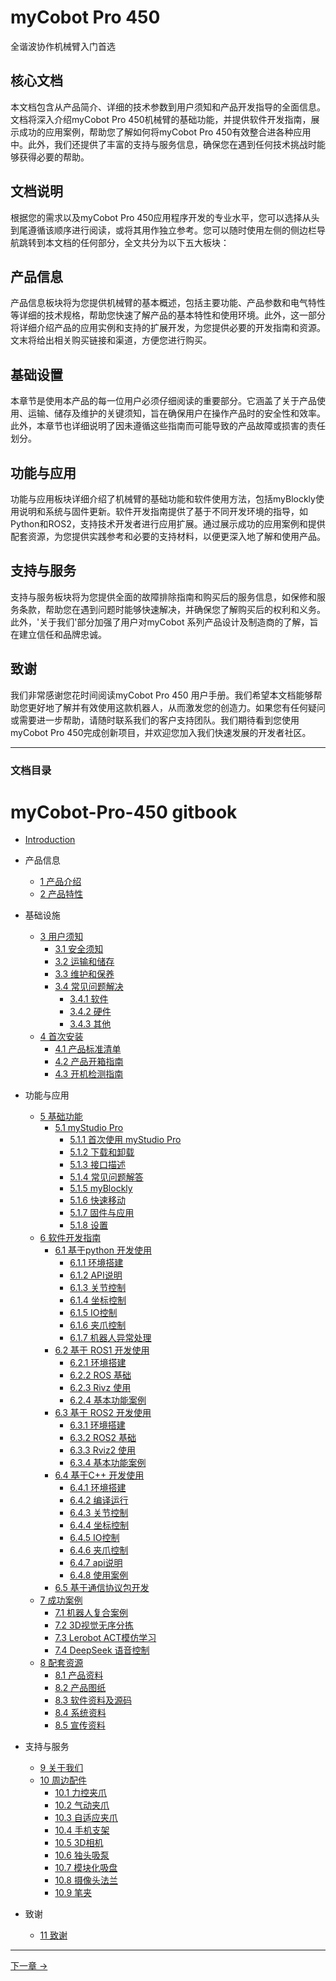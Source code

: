 # myCobot Pro 450 
全谐波协作机械臂入门首选 

核心文档
---

本文档包含从产品简介、详细的技术参数到用户须知和产品开发指导的全面信息。文档将深入介绍myCobot Pro 450机械臂的基础功能，并提供软件开发指南，展示成功的应用案例，帮助您了解如何将myCobot Pro 450有效整合进各种应用中。此外，我们还提供了丰富的支持与服务信息，确保您在遇到任何技术挑战时能够获得必要的帮助。

文档说明
---

根据您的需求以及myCobot Pro 450应用程序开发的专业水平，您可以选择从头到尾遵循该顺序进行阅读，或将其用作独立参考。您可以随时使用左侧的侧边栏导航跳转到本文档的任何部分，全文共分为以下五大板块：

## 产品信息
产品信息板块将为您提供机械臂的基本概述，包括主要功能、产品参数和电气特性等详细的技术规格，帮助您快速了解产品的基本特性和使用环境。此外，这一部分将详细介绍产品的应用实例和支持的扩展开发，为您提供必要的开发指南和资源。文末将给出相关购买链接和渠道，方便您进行购买。

## 基础设置
本章节是使用本产品的每一位用户必须仔细阅读的重要部分。它涵盖了关于产品使用、运输、储存及维护的关键须知，旨在确保用户在操作产品时的安全性和效率。此外，本章节也详细说明了因未遵循这些指南而可能导致的产品故障或损害的责任划分。

## 功能与应用
功能与应用板块详细介绍了机械臂的基础功能和软件使用方法，包括myBlockly使用说明和系统与固件更新。软件开发指南提供了基于不同开发环境的指导，如Python和ROS2，支持技术开发者进行应用扩展。通过展示成功的应用案例和提供配套资源，为您提供实践参考和必要的支持材料，以便更深入地了解和使用产品。

## 支持与服务
支持与服务板块将为您提供全面的故障排除指南和购买后的服务信息，如保修和服务条款，帮助您在遇到问题时能够快速解决，并确保您了解购买后的权利和义务。此外，'关于我们'部分加强了用户对myCobot 系列产品设计及制造商的了解，旨在建立信任和品牌忠诚。

## 致谢
我们非常感谢您花时间阅读myCobot Pro 450 用户手册。我们希望本文档能够帮助您更好地了解并有效使用这款机器人，从而激发您的创造力。如果您有任何疑问或需要进一步帮助，请随时联系我们的客户支持团队。我们期待看到您使用 myCobot Pro 450完成创新项目，并欢迎您加入我们快速发展的开发者社区。

---

### 文档目录  

# myCobot-Pro-450 gitbook

* [Introduction](README.md)

* 产品信息
  * [1 产品介绍](1-ProductInformation/1-ProductIntroduction/1-ProductIntroduction.md)
  * [2 产品特性](1-ProductInformation/2-ProductFeature/2-ProductFeature.md)

* 基础设施
  * [3 用户须知](2-BasicSettings/3-UserNotes/README.md)
    * [3.1 安全须知](2-BasicSettings/3-UserNotes/3.1-SafetyInstruction.md)
    * [3.2 运输和储存](2-BasicSettings/3-UserNotes/3.2-TransportandStorage.md)
    * [3.3 维护和保养](2-BasicSettings/3-UserNotes/3.3-MaintenanceandCare.md)
    * [3.4 常见问题解决](2-BasicSettings/3-UserNotes/3.4-FAQs.md)
      * [3.4.1 软件](2-BasicSettings/3-UserNotes/3.4.1-software.md)
      * [3.4.2 硬件](2-BasicSettings/3-UserNotes/3.4.2-hardware.md)
      * [3.4.3 其他](2-BasicSettings/3-UserNotes/3.4.3-other.md)
  * [4 首次安装](2-BasicSettings/4-FirstInstallAndUse/README.md)
    * [4.1 产品标准清单](2-BasicSettings/4-FirstInstallAndUse/4.1-ProductStandardList.md)
    * [4.2 产品开箱指南](2-BasicSettings/4-FirstInstallAndUse/4.2-ProductUnboxingGuide.md)
    * [4.3 开机检测指南](2-BasicSettings/4-FirstInstallAndUse/4.3-PowerOnDetectionGuide.md)

* 功能与应用
  * [5 基础功能](3-FunctionsAndApplications/5-BasicApplication/README.md)
    * [5.1 myStudio Pro](3-FunctionsAndApplications/5-BasicApplication/5.1-myStudio/README.md)
      * [5.1.1 首次使用 myStudio Pro](3-FunctionsAndApplications/5-BasicApplication/5.1-myStudio/5.1.1-myStudioFirstUse.md)
      * [5.1.2 下载和卸载](3-FunctionsAndApplications/5-BasicApplication/5.1-myStudio/5.1.2-install_uninstall.md)
      * [5.1.3 接口描述](3-FunctionsAndApplications/5-BasicApplication/5.1-myStudio/5.1.3-interface_description.md)
      * [5.1.4 常见问题解答](3-FunctionsAndApplications/5-BasicApplication/5.1-myStudio/5.1.4-Q&A.md)
      * [5.1.5 myBlockly](3-FunctionsAndApplications/5-BasicApplication/5.1-myStudio/5.1.5-blockly/5.1.5.1-blocklyFirstUse.md)
      * [5.1.6 快速移动](3-FunctionsAndApplications/5-BasicApplication/5.1-myStudio/5.1.6-quickmove/5.1.6.1-quickmovefirstuse.md)
      * [5.1.7 固件与应用](3-FunctionsAndApplications/5-BasicApplication/5.1-myStudio/5.1.7-firmware/5.1.7.1-firmware_main.md)
      * [5.1.8 设置](3-FunctionsAndApplications/5-BasicApplication/5.1-myStudio/5.1.8-setting/5.1.8.1-setting_main.md)
  * [6 软件开发指南](3-FunctionsAndApplications/6-SoftwareDevelopment/README.md)
    * [6.1 基于python 开发使用](3-FunctionsAndApplications/6-SoftwareDevelopment/6.1-python/README.md)
      * [6.1.1 环境搭建](3-FunctionsAndApplications/6-SoftwareDevelopment/6.1-python/1_download.md)
      * [6.1.2 API说明](3-FunctionsAndApplications/6-SoftwareDevelopment/6.1-python/2_API.md)
      * [6.1.3 关节控制](3-FunctionsAndApplications/6-SoftwareDevelopment/6.1-python/3_angle.md)
      * [6.1.4 坐标控制](3-FunctionsAndApplications/6-SoftwareDevelopment/6.1-python/4_coord.md)
      * [6.1.5 IO控制](3-FunctionsAndApplications/6-SoftwareDevelopment/6.1-python/5_IO.md)
      * [6.1.6 夹爪控制](3-FunctionsAndApplications/6-SoftwareDevelopment/6.1-python/6_gripper.md)
      * [6.1.7 机器人异常处理](3-FunctionsAndApplications/6-SoftwareDevelopment/6.1-python/7_exception_description.md)
    * [6.2 基于 ROS1 开发使用](3-FunctionsAndApplications/6-SoftwareDevelopment/6.2-ROS1/README.md)
      * [6.2.1 环境搭建](3-FunctionsAndApplications/6-SoftwareDevelopment/6.2-ROS1/6.2.1-Environment_Setup.md)
      * [6.2.2 ROS 基础](3-FunctionsAndApplications/6-SoftwareDevelopment/6.2-ROS1/6.2.2-ROS_Basics.md)
      * [6.2.3 Rivz 使用](3-FunctionsAndApplications/6-SoftwareDevelopment/6.2-ROS1/6.2.3-RVIZ_Introduction.md)
      * [6.2.4 基本功能案例](3-FunctionsAndApplications/6-SoftwareDevelopment/6.2-ROS1/6.2.4-Basic_Functions.md) 
    * [6.3 基于 ROS2 开发使用](3-FunctionsAndApplications/6-SoftwareDevelopment/6.3-ROS2/README.md)
      * [6.3.1 环境搭建](3-FunctionsAndApplications/6-SoftwareDevelopment/6.3-ROS2/6.3.1-EnvironmentSetup.md)
      * [6.3.2 ROS2 基础](3-FunctionsAndApplications/6-SoftwareDevelopment/6.3-ROS2/6.3.2-ROS2_Basics.md)
      * [6.3.3 Rviz2 使用](3-FunctionsAndApplications/6-SoftwareDevelopment/6.3-ROS2/6.3.3-RVIZ2_Introduction.md)
      * [6.3.4 基本功能案例](3-FunctionsAndApplications/6-SoftwareDevelopment/6.3-ROS2/6.3.4-Basic_Functions.md)
    * [6.4 基于C++ 开发使用](3-FunctionsAndApplications/6-SoftwareDevelopment/6.4-Cplus/README.md)
      * [6.4.1 环境搭建](3-FunctionsAndApplications/6-SoftwareDevelopment/6.4-Cplus/6.4.1-download.md)
      * [6.4.2 编译运行](3-FunctionsAndApplications/6-SoftwareDevelopment/6.4-Cplus/6.4.2-build.md)
      * [6.4.3 关节控制](3-FunctionsAndApplications/6-SoftwareDevelopment/6.4-Cplus/6.4.3-angle.md)
      * [6.4.4 坐标控制](3-FunctionsAndApplications/6-SoftwareDevelopment/6.4-Cplus/6.4.4-coord.md)      
      * [6.4.5 IO控制](3-FunctionsAndApplications/6-SoftwareDevelopment/6.4-Cplus/6.4.5-io.md)      
      * [6.4.6 夹爪控制](3-FunctionsAndApplications/6-SoftwareDevelopment/6.4-Cplus/6.4.6-gripper.md)      
      * [6.4.7 api说明](3-FunctionsAndApplications/6-SoftwareDevelopment/6.4-Cplus/6.4.7-API.md)      
      * [6.4.8 使用案例](3-FunctionsAndApplications/6-SoftwareDevelopment/6.4-Cplus/6.4.8-example.md)      
    * [6.5 基于通信协议包开发](3-FunctionsAndApplications/6-SoftwareDevelopment/6.5-CommunicationProtocolPackage/6.5-communication.md)
  * [7 成功案例](3-FunctionsAndApplications/7-ExamplesRobotsUsing/README.md)
    * [7.1 机器人复合案例](3-FunctionsAndApplications/7-ExamplesRobotsUsing/7.1.md)
    * [7.2 3D视觉无序分拣](3-FunctionsAndApplications/7-ExamplesRobotsUsing/7.2.md)
    * [7.3 Lerobot ACT模仿学习](3-FunctionsAndApplications/7-ExamplesRobotsUsing/7.3.md)
    * [7.4 DeepSeek 语音控制](3-FunctionsAndApplications/7-ExamplesRobotsUsing/7.4.md)
  * [8 配套资源](3-FunctionsAndApplications/8-FilesDownload/README.md)
    * [8.1 产品资料](3-FunctionsAndApplications/8-FilesDownload/8.1-ProductInformation/README.md)
    * [8.2 产品图纸](3-FunctionsAndApplications/8-FilesDownload/8.2-ProductDrawings/README.md)
    * [8.3 软件资料及源码](3-FunctionsAndApplications/8-FilesDownload/8.3-SoftwareInformationAndSourceCode/README.md)
    * [8.4 系统资料](3-FunctionsAndApplications/8-FilesDownload/8.4-SystemInformation/README.md)
    * [8.5 宣传资料](3-FunctionsAndApplications/8-FilesDownload/8.5-PromotionalMaterials/README.md)

* 支持与服务
  * [9 关于我们](4-SupportAndService/9-AboutUs/9.AboutUs.md)
  * [10 周边配件](4-SupportAndService/10-Accessories/accessories.md)
    * [10.1 力控夹爪](4-SupportAndService/10-Accessories/10.1-myGripperF100.md)
    * [10.2 气动夹爪](4-SupportAndService/10-Accessories/10.2-PneumaticGripper.md)
    * [10.3 自适应夹爪](4-SupportAndService/10-Accessories/10.3-AdaptiveGripper.md)
    * [10.4 手机支架](4-SupportAndService/10-Accessories/10.4-PhoneHolderPro.md)
    * [10.5 3D相机](4-SupportAndService/10-Accessories/10.5-3DCamera.md)
    * [10.6 独头吸泵](4-SupportAndService/10-Accessories/10.6-SingleSuctionPump.md)
    * [10.7 模块化吸盘](4-SupportAndService/10-Accessories/10.7-ModuleSuctionCup.md)
    * [10.8 摄像头法兰](4-SupportAndService/10-Accessories/10.8-CameraModulePro.md)
    * [10.9 笔夹](4-SupportAndService/10-Accessories/10.9-PenHolderPro.md)

* 致谢
  * [11 致谢](5-Acknowledgments/11-Acknowledgements.md)


     


---

 [下一章 →](../myCobot_Pro_450_cn/1-ProductInformation/1-ProductIntroduction/1-ProductIntroduction.md)